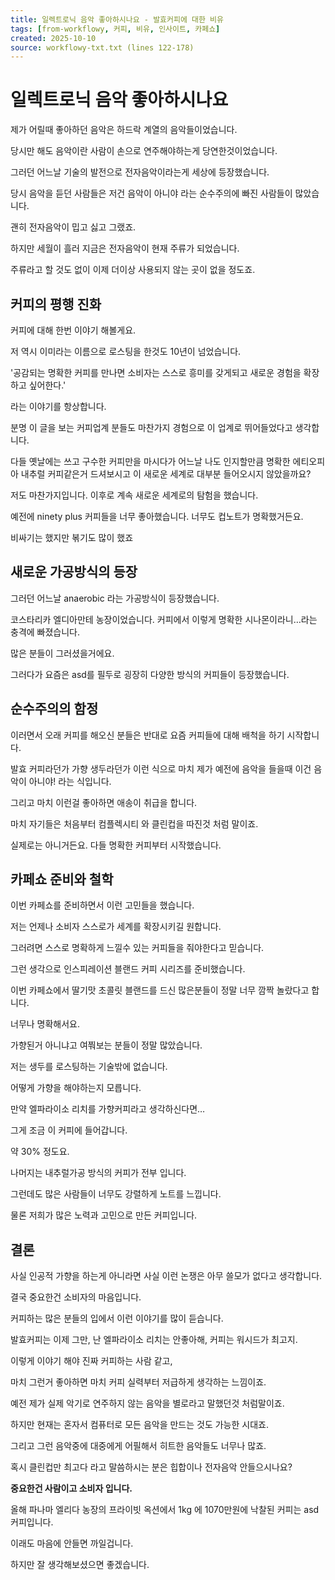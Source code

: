 ```yaml
---
title: 일렉트로닉 음악 좋아하시나요 - 발효커피에 대한 비유
tags: [from-workflowy, 커피, 비유, 인사이트, 카페쇼]
created: 2025-10-10
source: workflowy-txt.txt (lines 122-178)
---
```


# 일렉트로닉 음악 좋아하시나요

제가 어릴때 좋아하던 음악은 하드락 계열의 음악들이었습니다.

당시만 해도 음악이란 사람이 손으로 연주해야하는게 당연한것이었습니다.

그러던 어느날 기술의 발전으로 전자음악이라는게 세상에 등장했습니다.

당시 음악을 듣던 사람들은 저건 음악이 아니야 라는 순수주의에 빠진 사람들이 많았습니다.

괜히 전자음악이 밉고 싫고 그랬죠.

하지만 세월이 흘러 지금은 전자음악이 현재 주류가 되었습니다.

주류라고 할 것도 없이 이제 더이상 사용되지 않는 곳이 없을 정도죠.

## 커피의 평행 진화

커피에 대해 한번 이야기 해볼게요.

저 역시 이미라는 이름으로 로스팅을 한것도 10년이 넘었습니다.

'공감되는 명확한 커피를 만나면 소비자는 스스로 흥미를 갖게되고 새로운 경험을 확장하고 싶어한다.'

라는 이야기를 항상합니다.

분명 이 글을 보는 커피업계 분들도 마찬가지 경험으로 이 업계로 뛰어들었다고 생각합니다.

다들 옛날에는 쓰고 구수한 커피만을 마시다가 어느날 나도 인지할만큼 명확한 에티오피아 내추럴 커피같은거 드셔보시고 이 새로운 세계로 대부분 들어오시지 않았을까요?

저도 마찬가지입니다. 이후로 계속 새로운 세계로의 탐험을 했습니다.

예전에 ninety plus 커피들을 너무 좋아했습니다. 너무도 컵노트가 명확했거든요.

비싸기는 했지만 볶기도 많이 했죠

## 새로운 가공방식의 등장

그러던 어느날 anaerobic 라는 가공방식이 등장했습니다.

코스타리카 엘디아만테 농장이었습니다. 커피에서 이렇게 명확한 시나몬이라니…라는 충격에 빠졌습니다.

많은 분들이 그러셨을거에요.

그러다가 요즘은 asd를 필두로 굉장히 다양한 방식의 커피들이 등장했습니다.

## 순수주의의 함정

이러면서 오래 커피를 해오신 분들은 반대로 요즘 커피들에 대해 배척을 하기 시작합니다.

발효 커피라던가 가향 생두라던가 이런 식으로 마치 제가 예전에 음악을 들을때 이건 음악이 아니야! 라는 식입니다.

그리고 마치 이런걸 좋아하면 애송이 취급을 합니다.

마치 자기들은 처음부터 컴플렉시티 와 클린컵을 따진것 처럼 말이죠.

실제로는 아니거든요. 다들 명확한 커피부터 시작했습니다.

## 카페쇼 준비와 철학

이번 카페쇼를 준비하면서 이런 고민들을 했습니다.

저는 언제나 소비자 스스로가 세계를 확장시키길 원합니다.

그러려면 스스로 명확하게 느낄수 있는 커피들을 줘야한다고 믿습니다.

그런 생각으로 인스피레이션 블랜드 커피 시리즈를 준비했습니다.

이번 카페쇼에서 딸기맛 초콜릿 블랜드를 드신 많은분들이 정말 너무 깜짝 놀랐다고 합니다.

너무나 명확해서요.

가향된거 아니냐고 여쭤보는 분들이 정말 많았습니다.

저는 생두를 로스팅하는 기술밖에 없습니다.

어떻게 가향을 해야하는지 모릅니다.

만약 엘파라이소 리치를 가향커피라고 생각하신다면…

그게 조금 이 커피에 들어갑니다.

약 30% 정도요.

나머지는 내추럴가공 방식의 커피가 전부 입니다.

그런데도 많은 사람들이 너무도 강렬하게 노트를 느낍니다.

물론 저희가 많은 노력과 고민으로 만든 커피입니다.

## 결론

사실 인공적 가향을 하는게 아니라면 사실 이런 논쟁은 아무 쓸모가 없다고 생각합니다.

결국 중요한건 소비자의 마음입니다.

커피하는 많은 분들의 입에서 이런 이야기를 많이 듣습니다.

발효커피는 이제 그만, 난 엘파라이소 리치는 안좋아해, 커피는 워시드가 최고지.

이렇게 이야기 해야 진짜 커피하는 사람 같고,

마치 그런거 좋아하면 마치 커피 실력부터 저급하게 생각하는 느낌이죠.

예전 제가 실제 악기로 연주하지 않는 음악을 별로라고 말했던것 처럼말이죠.

하지만 현재는 혼자서 컴퓨터로 모든 음악을 만드는 것도 가능한 시대죠.

그리고 그런 음악중에 대중에게 어필해서 히트한 음악들도 너무나 많죠.

혹시 클린컵만 최고다 라고 말씀하시는 분은 힙합이나 전자음악 안들으시나요?

**중요한건 사람이고 소비자 입니다.**

올해 파나마 엘리다 농장의 프라이빗 옥션에서 1kg 에 1070만원에 낙찰된 커피는 asd 커피입니다.

이래도 마음에 안들면 까일겁니다.

하지만 잘 생각해보셨으면 좋겠습니다.
